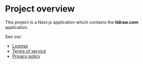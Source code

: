 # Project overview

This project is a Next.js application which contains the **tldraw.com** application.

See our:

- [License](https://github.com/tldraw/tldraw/blob/main/apps/dotcom/LICENSE.md)
- [Terms of service](https://github.com/tldraw/tldraw/blob/main/apps/dotcom/TERMS_OF_SERVICE.md)
- [Privacy policy](https://github.com/tldraw/tldraw/blob/main/apps/dotcom/PRIVACY_POLICY.md)
